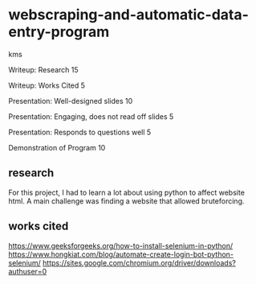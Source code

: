 # webscraping-and-automatic-data-entry-program
kms



Writeup: Research 15

Writeup: Works Cited 5

Presentation: Well-designed slides 10

Presentation: Engaging, does not read off slides 5

Presentation: Responds to questions well 5

Demonstration of Program 10


## research

For this project, I had to learn a lot about using python to affect website html.
A main challenge was finding a website that allowed bruteforcing. 


## works cited
https://www.geeksforgeeks.org/how-to-install-selenium-in-python/
https://www.hongkiat.com/blog/automate-create-login-bot-python-selenium/
https://sites.google.com/chromium.org/driver/downloads?authuser=0

